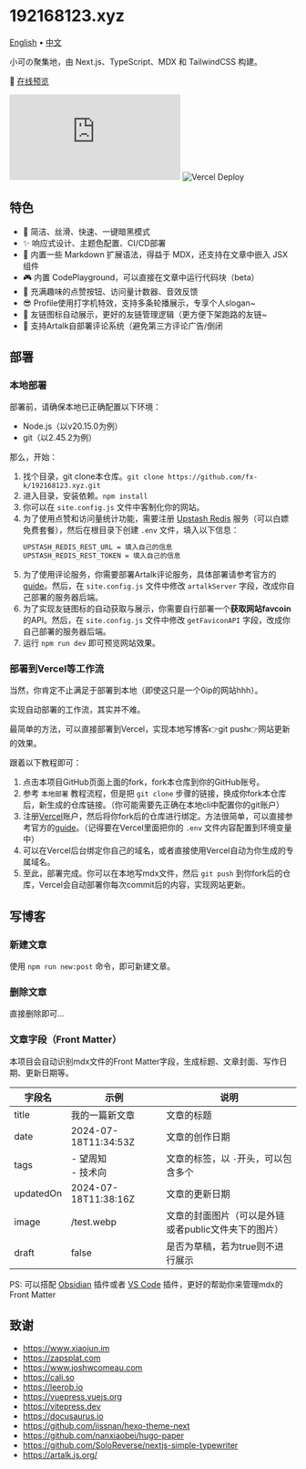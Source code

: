# 192168123.xyz

[English](./README.en.md) • [中文](./README.md)

小可の聚集地，由 Next.js、TypeScript、MDX 和 TailwindCSS 构建。

👀 [在线预览](https://192168123.xyz/)

![GitHub last commit](https://img.shields.io/github/last-commit/fx-k/192168123.xyz)  ![Vercel Deploy](https://deploy-badge.vercel.app/vercel/192168123-xyz)


## 特色

- 🎨 简洁、丝滑、快速、一键暗黑模式
- ✨ 响应式设计、主题色配置、CI/CD部署
- 🧩 内置一些 Markdown 扩展语法，得益于 MDX，还支持在文章中嵌入 JSX 组件
- 🎮 内置 CodePlayground，可以直接在文章中运行代码块（beta）
- 🔫 充满趣味的点赞按钮、访问量计数器、音效反馈
- 😎 Profile使用打字机特效，支持多条轮播展示，专享个人slogan~
- 👐 友链图标自动展示，更好的友链管理逻辑（更方便下架跑路的友链~
- 💭 支持Artalk自部署评论系统（避免第三方评论广告/倒闭

## 部署

### 本地部署

部署前，请确保本地已正确配置以下环境：

- Node.js（以v20.15.0为例）
- git（以2.45.2为例）

那么，开始：

1. 找个目录，git clone本仓库。`git clone https://github.com/fx-k/192168123.xyz.git`
2. 进入目录，安装依赖。`npm install`
3. 你可以在 `site.config.js` 文件中客制化你的网站。
4. 为了使用点赞和访问量统计功能，需要注册 [Upstash Redis](https://console.upstash.com/redis) 服务（可以白嫖免费套餐），然后在根目录下创建 `.env` 文件，填入以下信息：
   ```bash
   UPSTASH_REDIS_REST_URL = 填入自己的信息
   UPSTASH_REDIS_REST_TOKEN = 填入自己的信息
   ```
5. 为了使用评论服务，你需要部署Artalk评论服务，具体部署请参考官方的[guide](https://artalk.js.org/guide/deploy.html)。然后，在 `site.config.js` 文件中修改 `artalkServer` 字段，改成你自己部署的服务器后端。
6. 为了实现友链图标的自动获取与展示，你需要自行部署一个**获取网站favcoin**的API。然后，在 `site.config.js` 文件中修改 `getFaviconAPI` 字段，改成你自己部署的服务器后端。
7. 运行 `npm run dev` 即可预览网站效果。

### 部署到Vercel等工作流

当然，你肯定不止满足于部署到本地（即使这只是一个0ip的网站hhh）。

实现自动部署的工作流，其实并不难。

最简单的方法，可以直接部署到Vercel，实现本地写博客👉git push👉网站更新的效果。

跟着以下教程即可：

1. 点击本项目GitHub页面上面的fork，fork本仓库到你的GitHub账号。
2. 参考 `本地部署` 教程流程，但是把 `git clone` 步骤的链接，换成你fork本仓库后，新生成的仓库链接。（你可能需要先正确在本地cli中配置你的git账户）
3. 注册[Vercel](https://vercel.com/)账户，然后将你fork后的仓库进行绑定。方法很简单，可以直接参考官方的[guide](https://vercel.com/docs/getting-started-with-vercel)。（记得要在Vercel里面把你的 `.env` 文件内容配置到环境变量中）
4. 可以在Vercel后台绑定你自己的域名，或者直接使用Vercel自动为你生成的专属域名。
5. 至此，部署完成。你可以在本地写mdx文件，然后 `git push` 到你fork后的仓库，Vercel会自动部署你每次commit后的内容，实现网站更新。

## 写博客

### 新建文章

使用 `npm run new:post` 命令，即可新建文章。

### 删除文章

直接删除即可...

### 文章字段（Front Matter）

本项目会自动识别mdx文件的Front Matter字段，生成标题、文章封面、写作日期、更新日期等。

| 字段名    | 示例                   | 说明                                                 |
| --------- | ---------------------- | ---------------------------------------------------- |
| title     | 我的一篇新文章         | 文章的标题                                           |
| date      | 2024-07-18T11:34:53Z   | 文章的创作日期                                       |
| tags      | - 望周知<br />- 技术向 | 文章的标签，以 `-`开头，可以包含多个               |
| updatedOn | 2024-07-18T11:38:16Z   | 文章的更新日期                                       |
| image     | /test.webp             | 文章的封面图片（可以是外链或者public文件夹下的图片） |
| draft     | false                  | 是否为草稿，若为true则不进行展示                     |

PS: 可以搭配 [Obsidian](https://obsidian.md/) 插件或者 [VS Code](https://code.visualstudio.com/) 插件，更好的帮助你来管理mdx的Front Matter

## 致谢

- https://www.xiaojun.im
- https://zapsplat.com
- https://www.joshwcomeau.com
- https://cali.so
- https://leerob.io
- https://vuepress.vuejs.org
- https://vitepress.dev
- https://docusaurus.io
- https://github.com/iissnan/hexo-theme-next
- https://github.com/nanxiaobei/hugo-paper
- https://github.com/SoloReverse/nextjs-simple-typewriter
- https://artalk.js.org/
